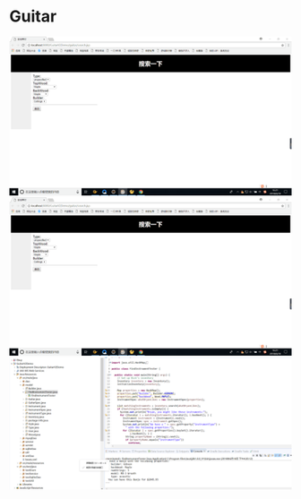 # Guitar
![Image text](https://github.com/951874656yx/Guitar/blob/master/%E6%9F%A5%E8%AF%A2%E9%A1%B5%E9%9D%A2.png)
![Image text](https://github.com/951874656yx/Guitar/blob/master/%E6%9F%A5%E8%AF%A2%E9%A1%B5%E9%9D%A2.png)
![Image text](https://github.com/951874656yx/Guitar/blob/master/%E6%B5%8B%E8%AF%95%E7%BB%93%E6%9E%9C.png)

